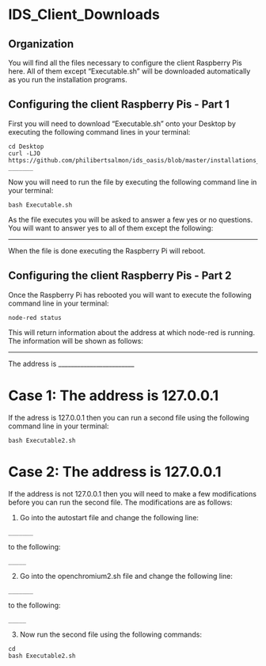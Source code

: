 # IDS_Client_Downloads
## Organization
You will find all the files necessary to configure the client Raspberry Pis here.
All of them except “Executable.sh” will be downloaded automatically as you run the installation programs.

## Configuring the client Raspberry Pis - Part 1
First you will need to download “Executable.sh” onto your Desktop by executing the following command lines in your terminal: 
```
cd Desktop
curl -LJO https://github.com/philibertsalmon/ids_oasis/blob/master/installations_clients/Executable.sh _______
```
Now you will need to run the file by executing the following command line in your terminal:
```
bash Executable.sh
```
As the file executes you will be asked to answer a few yes or no questions. You will want to answer yes to all of them except the following:
______

When the file is done executing the Raspberry Pi will reboot.

## Configuring the client Raspberry Pis - Part 2
Once the Raspberry Pi has rebooted you will want to execute the following command line in your terminal:
```
node-red status
```
This will return information about the address at which node-red is running. The information will be shown as follows:
________________________
The address is ________________________

# Case 1: The address is 127.0.0.1
If the adress is 127.0.0.1 then you can run a second file using the following command line in your terminal:
```
bash Executable2.sh
```

# Case 2: The address is 127.0.0.1
If the address is not 127.0.0.1 then you will need to make a few modifications before you can run the second file. 
The modifications are as follows:
1. Go into the autostart file and change the following line:
```
_______
```
to the following:
```
_____
```
2. Go into the openchromium2.sh file and change the following line:
```
_______
```
to the following:
```
_____
```
3. Now run the second file using the following commands:
```
cd
bash Executable2.sh
```

